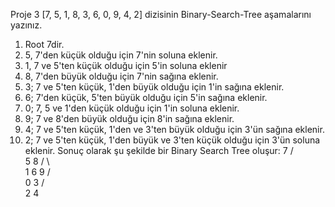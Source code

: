 Proje 3
[7, 5, 1, 8, 3, 6, 0, 9, 4, 2] dizisinin Binary-Search-Tree aşamalarını yazınız.
1. Root 7dir. 
2. 5, 7'den küçük olduğu için 7'nin soluna eklenir. 
3. 1, 7 ve 5'ten küçük olduğu için 5'in soluna eklenir 
4. 8, 7'den büyük olduğu için 7'nin sağına eklenir. 
5. 3; 7 ve 5'ten küçük, 1'den büyük olduğu için 1'in sağına eklenir. 
6. 6; 7'den küçük, 5'ten büyük olduğu için 5'in sağına eklenir. 
7. 0; 7, 5 ve 1'den küçük olduğu için 1'in soluna eklenir. 
8. 9; 7 ve 8'den büyük olduğu için 8'in sağına eklenir. 
9. 4; 7 ve 5'ten küçük, 1'den ve 3'ten büyük olduğu için 3'ün sağına eklenir. 
10. 2; 7 ve 5'ten küçük, 1'den büyük ve 3'ten küçük olduğu için 3'ün soluna eklenir.
Sonuç olarak şu şekilde bir Binary Search Tree oluşur:
                          7
                         / \
                        5   8
                       / \   \
                      1   6   9
                     / \
                    0  3
                      / \
                     2   4